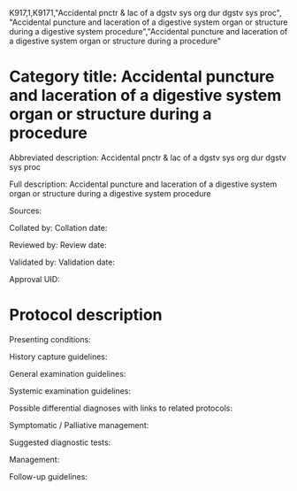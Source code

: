 K917,1,K9171,"Accidental pnctr & lac of a dgstv sys org dur dgstv sys proc", "Accidental puncture and laceration of a digestive system organ or structure during a digestive system procedure","Accidental puncture and laceration of a digestive system organ or structure during a procedure"
# Category title: Accidental puncture and laceration of a digestive system organ or structure during a procedure

Abbreviated description: Accidental pnctr & lac of a dgstv sys org dur dgstv sys proc

Full description: Accidental puncture and laceration of a digestive system organ or structure during a digestive system procedure

Sources:

Collated by:
Collation date:

Reviewed by:
Review date:

Validated by:
Validation date:

Approval UID:

# Protocol description

Presenting conditions:

History capture guidelines:

General examination guidelines:

Systemic examination guidelines:

Possible differential diagnoses with links to related protocols:

Symptomatic / Palliative management:

Suggested diagnostic tests:

Management:

Follow-up guidelines:
